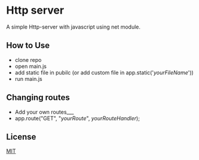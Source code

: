 
# Http server

A simple Http-server with javascript using net module. 


## How to Use






+ clone repo
+ open main.js 
+ add static file in pubilc (or add custom file in app.static('_yourFileName_'))
+ run main.js

## Changing routes

+ Add your own routes___
+  app.route("GET", "_yourRoute_", _yourRouteHandler_);

## License

[MIT](https://choosealicense.com/licenses/mit/)







